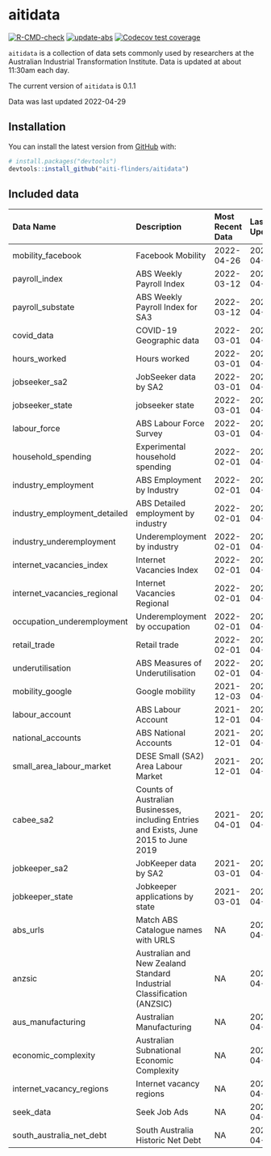 
<!-- README.md is generated from README.Rmd. Please edit that file -->

# aitidata

<!-- badges: start -->

[![R-CMD-check](https://github.com/aiti-flinders/aitidata/actions/workflows/R-CMD-check.yaml/badge.svg?branch=data_prep)](https://github.com/aiti-flinders/aitidata/actions/workflows/R-CMD-check.yaml)
[![update-abs](https://github.com/aiti-flinders/aitidata/workflows/update-abs/badge.svg)](https://github.com/aiti-flinders/aitidata/actions)
[![Codecov test
coverage](https://codecov.io/gh/aiti-flinders/aitidata/branch/master/graph/badge.svg)](https://app.codecov.io/gh/aiti-flinders/aitidata?branch=master)
<!-- badges: end -->

`aitidata` is a collection of data sets commonly used by researchers at
the Australian Industrial Transformation Institute. Data is updated at
about 11:30am each day.

The current version of `aitidata` is 0.1.1

Data was last updated 2022-04-29

## Installation

You can install the latest version from [GitHub](https://github.com/)
with:

``` r
# install.packages("devtools")
devtools::install_github("aiti-flinders/aitidata")
```

## Included data

| Data Name                      | Description                                                                           | Most Recent Data | Last Updated |
| :----------------------------- | :------------------------------------------------------------------------------------ | :--------------- | :----------- |
| mobility\_facebook             | Facebook Mobility                                                                     | 2022-04-26       | 2022-04-29   |
| payroll\_index                 | ABS Weekly Payroll Index                                                              | 2022-03-12       | 2022-04-29   |
| payroll\_substate              | ABS Weekly Payroll Index for SA3                                                      | 2022-03-12       | 2022-04-29   |
| covid\_data                    | COVID-19 Geographic data                                                              | 2022-03-01       | 2022-04-29   |
| hours\_worked                  | Hours worked                                                                          | 2022-03-01       | 2022-04-29   |
| jobseeker\_sa2                 | JobSeeker data by SA2                                                                 | 2022-03-01       | 2022-04-29   |
| jobseeker\_state               | jobseeker state                                                                       | 2022-03-01       | 2022-04-29   |
| labour\_force                  | ABS Labour Force Survey                                                               | 2022-03-01       | 2022-04-29   |
| household\_spending            | Experimental household spending                                                       | 2022-02-01       | 2022-04-29   |
| industry\_employment           | ABS Employment by Industry                                                            | 2022-02-01       | 2022-04-29   |
| industry\_employment\_detailed | ABS Detailed employment by industry                                                   | 2022-02-01       | 2022-04-29   |
| industry\_underemployment      | Underemployment by industry                                                           | 2022-02-01       | 2022-04-29   |
| internet\_vacancies\_index     | Internet Vacancies Index                                                              | 2022-02-01       | 2022-04-29   |
| internet\_vacancies\_regional  | Internet Vacancies Regional                                                           | 2022-02-01       | 2022-04-29   |
| occupation\_underemployment    | Underemployment by occupation                                                         | 2022-02-01       | 2022-04-29   |
| retail\_trade                  | Retail trade                                                                          | 2022-02-01       | 2022-04-29   |
| underutilisation               | ABS Measures of Underutilisation                                                      | 2022-02-01       | 2022-04-29   |
| mobility\_google               | Google mobility                                                                       | 2021-12-03       | 2022-04-29   |
| labour\_account                | ABS Labour Account                                                                    | 2021-12-01       | 2022-04-29   |
| national\_accounts             | ABS National Accounts                                                                 | 2021-12-01       | 2022-04-29   |
| small\_area\_labour\_market    | DESE Small (SA2) Area Labour Market                                                   | 2021-12-01       | 2022-04-29   |
| cabee\_sa2                     | Counts of Australian Businesses, including Entries and Exists, June 2015 to June 2019 | 2021-04-01       | 2022-04-29   |
| jobkeeper\_sa2                 | JobKeeper data by SA2                                                                 | 2021-03-01       | 2022-04-29   |
| jobkeeper\_state               | Jobkeeper applications by state                                                       | 2021-03-01       | 2022-04-29   |
| abs\_urls                      | Match ABS Catalogue names with URLS                                                   | NA               | 2022-04-29   |
| anzsic                         | Australian and New Zealand Standard Industrial Classification (ANZSIC)                | NA               | 2022-04-29   |
| aus\_manufacturing             | Australian Manufacturing                                                              | NA               | 2022-04-29   |
| economic\_complexity           | Australian Subnational Economic Complexity                                            | NA               | 2022-04-29   |
| internet\_vacancy\_regions     | Internet vacancy regions                                                              | NA               | 2022-04-29   |
| seek\_data                     | Seek Job Ads                                                                          | NA               | 2022-04-29   |
| south\_australia\_net\_debt    | South Australia Historic Net Debt                                                     | NA               | 2022-04-29   |
